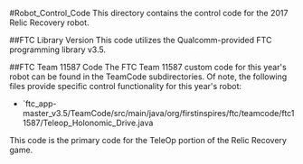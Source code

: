 #Robot_Control_Code
This directory contains the control code for the 2017 Relic Recovery robot.

##FTC Library Version
This code utilizes the Qualcomm-provided FTC programming library v3.5.

##FTC Team 11587 Code
The FTC Team 11587 custom code for this year's robot can be found in the TeamCode subdirectories. Of note, the following files provide specific control functionality for this year's robot:

* `ftc\_app-master_v3.5/TeamCode/src/main/java/org/firstinspires/ftc/teamcode/ftc11587/Teleop\_Holonomic\_Drive.java

This code is the primary code for the TeleOp portion of the Relic Recovery game.
